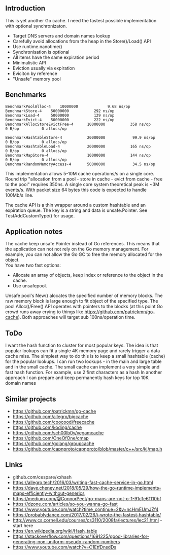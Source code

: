## Introduction

This is yet another Go cache. I need the fastest possible implementation with optional synchronizaton. 

* Target DNS servers and domain names lookup
* Carefully avoid allocations from the heap in the Store()/Load() API
* Use runtime.nanotime()
* Synchronisation is optional
* All items have the same expiration period
* Minimalistic API
* Eviction usually via expiration 
* Eviciton by reference
* "Unsafe" memory pool 

## Benchmarks

	BenchmarkPoolAlloc-4   	10000000	         9.68 ns/op
	BenchmarkStore-4   	50000000	       292 ns/op
	BenchmarkLoad-4    	50000000	       129 ns/op
	BenchmarkEvict-4   	50000000	       222 ns/op
	BenchmarkAllocStoreEvictFree-4    	10000000	       358 ns/op	       0 B/op	       0 allocs/op

	BenchmarkHashtableStore-4       	20000000	        99.9 ns/op	       0 B/op	       0 allocs/op
	BenchmarkHashtableLoad-4        	20000000	       165 ns/op	       0 B/op	       0 allocs/op
	BenchmarkMapStore-4             	10000000	       144 ns/op	       0 B/op	       0 allocs/op
	BenchmarkRandomMemoryAccess-4   	50000000	        34.5 ns/op


This implementation allows 5-10M cache operations/s on a single core. Round trip "allocation from a pool - store in cache - evict from cache - free to the pool" 
requires 350ns. A single core system theoretical peak is ~3M events/s. With packet size 64 bytes this code is expected to handle 100Mb/s line.

The cache API is a thin wrapper around a custom hashtable and an expiration queue. The key is a string and data is unsafe.Pointer. See TestAddCustomType() for usage.


## Application notes

The cache keep unsafe.Pointer instead of Go references. This means that the application can not not rely on the 
Go memory management. For example, you can not allow the Go GC to free the memory allocated for the object.  
You have two fast options:

* Allocate an array of objects, keep index or reference to the object in the cache. 
* Use unsafepool. 

Unsafe pool's New() alocates the specified number of memory blocks. The raw memory block is large enough to fit object of the specified type. 
The pool Alloc()/Free() API operates with pointers to the blocks (at this point Go crowd runs away crying to things like https://github.com/patrickmn/go-cache).
Both approaches will target sub 100ns/operation time. 

## ToDo

I want the hash function to cluster for most popular keys. The idea is that popular lookups can fit a single 4K memory page and rarely trigger a data cache miss.
The simplest way to do this is to keep a small hashtable (cache) for the popular lookups. I can run two lookups - in the main and 
large table and in the small cache. The small cache can implement a very simple and fast hash function. For example, use 2 first characters as a hash
In another approach I can prepare and keep permanently hash keys for top 10K domain names 

## Similar projects 

* https://github.com/patrickmn/go-cache
* https://github.com/allegro/bigcache
* https://github.com/coocood/freecache
* https://github.com/koding/cache
* https://github.com/sch00lb0y/vegamcache
* https://github.com/OneOfOne/cmap
* https://github.com/golang/groupcache
* https://github.com/capnproto/capnproto/blob/master/c++/src/kj/map.h


## Links

* github.com/cespare/xxhash
* https://allegro.tech/2016/03/writing-fast-cache-service-in-go.html
* https://dave.cheney.net/2018/05/29/how-the-go-runtime-implements-maps-efficiently-without-generics
* https://medium.com/@ConnorPeet/go-maps-are-not-o-1-91c1e61110bf
* https://dzone.com/articles/so-you-wanna-go-fast
* https://www.youtube.com/watch?time_continue=2&v=ncHmEUmJZf4
* https://probablydance.com/2017/02/26/i-wrote-the-fastest-hashtable/
* http://www.cs.cornell.edu/courses/cs3110/2008fa/lectures/lec21.html - start here 
* https://en.wikipedia.org/wiki/Hash_table
* https://stackoverflow.com/questions/1691225/good-libraries-for-generating-non-uniform-pseudo-random-numbers
* https://www.youtube.com/watch?v=C1EtfDnsdDs
